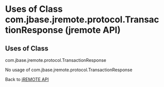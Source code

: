 # Uses of Class com.jbase.jremote.protocol.TransactionResponse (jremote API)

<PageHeader />

## Uses of Class
com.jbase.jremote.protocol.TransactionResponse

No usage of com.jbase.jremote.protocol.TransactionResponse

Back to [jREMOTE API](com_jbase_jremote_package-summary)
